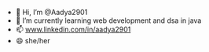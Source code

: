 - 👋 Hi, I’m @Aadya2901
- 🌱 I’m currently learning web development and dsa in java 
- 📫 www.linkedin.com/in/aadya2901
- 😄 she/her

<!---
Aadya2901/Aadya2901 is a ✨ special ✨ repository because its `README.md` (this file) appears on your GitHub profile.
You can click the Preview link to take a look at your changes.
--->
